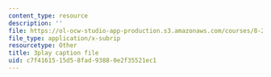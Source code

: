 ```yaml
---
content_type: resource
description: ''
file: https://ol-ocw-studio-app-production.s3.amazonaws.com/courses/8-20-introduction-to-special-relativity-january-iap-2021/c7f4161515d58fad93880e2f35521ec1_Pas_hfAna28.srt
file_type: application/x-subrip
resourcetype: Other
title: 3play caption file
uid: c7f41615-15d5-8fad-9388-0e2f35521ec1
---
```

